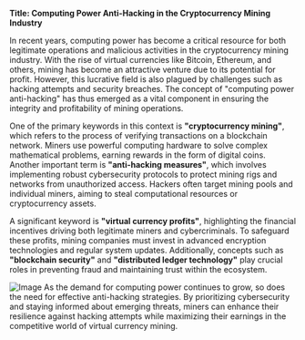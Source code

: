**Title: Computing Power Anti-Hacking in the Cryptocurrency Mining Industry**

In recent years, computing power has become a critical resource for both legitimate operations and malicious activities in the cryptocurrency mining industry. With the rise of virtual currencies like Bitcoin, Ethereum, and others, mining has become an attractive venture due to its potential for profit. However, this lucrative field is also plagued by challenges such as hacking attempts and security breaches. The concept of "computing power anti-hacking" has thus emerged as a vital component in ensuring the integrity and profitability of mining operations.

One of the primary keywords in this context is **"cryptocurrency mining"**, which refers to the process of verifying transactions on a blockchain network. Miners use powerful computing hardware to solve complex mathematical problems, earning rewards in the form of digital coins. Another important term is **"anti-hacking measures"**, which involves implementing robust cybersecurity protocols to protect mining rigs and networks from unauthorized access. Hackers often target mining pools and individual miners, aiming to steal computational resources or cryptocurrency assets.

A significant keyword is **"virtual currency profits"**, highlighting the financial incentives driving both legitimate miners and cybercriminals. To safeguard these profits, mining companies must invest in advanced encryption technologies and regular system updates. Additionally, concepts such as **"blockchain security"** and **"distributed ledger technology"** play crucial roles in preventing fraud and maintaining trust within the ecosystem.


![Image](https://github.com/user-attachments/assets/31692037-0104-4703-abd1-696b6a7dd41b)
As the demand for computing power continues to grow, so does the need for effective anti-hacking strategies. By prioritizing cybersecurity and staying informed about emerging threats, miners can enhance their resilience against hacking attempts while maximizing their earnings in the competitive world of virtual currency mining.